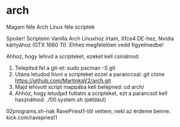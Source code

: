 # arch
Magam féle Arch Linux féle scriptek

Spoiler!
Scripteim Vanilla Arch Linuxhoz írtam, Xfce4 DE-hez, Nvidia kártyához (GTX 1660 TI). Ehhez megfelelően vedd figyelmedbe!

Ahhoz, hogy lehivd a scripteket, ezeket kell csinálnod:
1. Telepítsd fel a git-et:
sudo pacman -S git
2. Utána letudod hívni a scripteket ezzel a paranccsal:
git clone https://github.com/MartinkaV2/arch.git
3. Majd lehivott script mappába kell belépned:
cd arch/
4. Ahhoz, hogy letudjad futtatni a scripteket, ezt a parancsot kell használnod:
./00.system.sh (például)

02programs.sh-nak RavePriest1-től vettem, neki az érdeme benne.
kick.com/ravepriest1